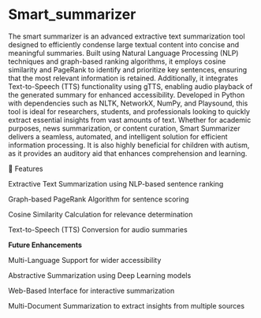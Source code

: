 # Smart_summarizer

The smart summarizer is an advanced extractive text summarization tool designed to efficiently condense large textual content into concise and meaningful summaries. Built using Natural Language Processing (NLP) techniques and graph-based ranking algorithms, it employs cosine similarity and PageRank to identify and prioritize key sentences, ensuring that the most relevant information is retained. Additionally, it integrates Text-to-Speech (TTS) functionality using gTTS, enabling audio playback of the generated summary for enhanced accessibility. Developed in Python with dependencies such as NLTK, NetworkX, NumPy, and Playsound, this tool is ideal for researchers, students, and professionals looking to quickly extract essential insights from vast amounts of text. Whether for academic purposes, news summarization, or content curation, Smart Summarizer delivers a seamless, automated, and intelligent solution for efficient information processing. It is also highly beneficial for children with autism, as it provides an auditory aid that enhances comprehension and learning.

🚀 Features

Extractive Text Summarization using NLP-based sentence ranking

Graph-based PageRank Algorithm for sentence scoring

Cosine Similarity Calculation for relevance determination

Text-to-Speech (TTS) Conversion for audio summaries

**Future Enhancements**

Multi-Language Support for wider accessibility

Abstractive Summarization using Deep Learning models

Web-Based Interface for interactive summarization

Multi-Document Summarization to extract insights from multiple sources


